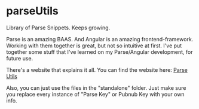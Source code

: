 # parseUtils
Library of Parse Snippets. Keeps growing. 

Parse is an amazing BAAS. And Angular is an amazing frontend-framework. Working with them together is great, but not so intuitive at first.
I've put together some stuff that I've learned on my Parse/Angular development, for future use.

There's a website that explains it all. You can find the website here: [Parse Utils](http://daniel.eledelab.co/parse)

Also, you can just use the files in the "standalone" folder. Just make sure you replace every instance of "Parse Key" or Pubnub Key
with your own info. 
